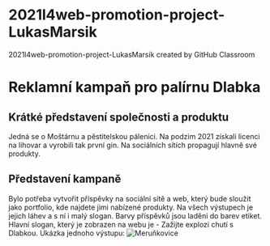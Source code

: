 # 2021l4web-promotion-project-LukasMarsik
2021l4web-promotion-project-LukasMarsik created by GitHub Classroom
# Reklamní kampaň pro palírnu Dlabka
## Krátké představení společnosti a produktu
Jedná se o Moštárnu a pěstitelskou pálenici. Na podzim 2021 získali licenci na lihovar a vyrobili tak první gin.
Na sociálních sítích propagují hlavně své produkty.
## Představení kampaně
Bylo potřeba vytvořit příspěvky na sociální sítě a web, který bude sloužit jako portfolio, kde najdete jimi nabízené produkty. Na všech výstupech je jejich láhev a s ní i malý slogan.
Barvy příspěvků jsou laděni do barev etiket. Hlavní slogan, který je zobrazen na webu je - Zažijte explozi chutí s Dlabkou.
Ukázka jednoho výstupu:
![Meruňkovice](/Výstupy/Apricot-grafika.jpg)
